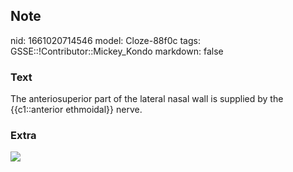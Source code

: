 ## Note
nid: 1661020714546
model: Cloze-88f0c
tags: GSSE::!Contributor::Mickey_Kondo
markdown: false

### Text
The anteriosuperior part of the lateral nasal wall is supplied by the {{c1::anterior ethmoidal}} nerve.

### Extra
<img src="nasal-cavity-nerve-supply-lateral-wall.jpg">
